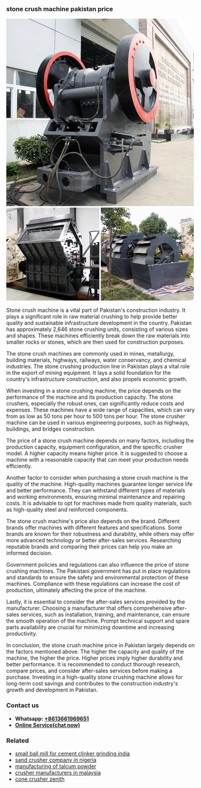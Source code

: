 <h3>stone crush machine pakistan price</h3><img src='1706754220.jpg' alt=''><p>Stone crush machine is a vital part of Pakistan's construction industry. It plays a significant role in raw material crushing to help provide better quality and sustainable infrastructure development in the country. Pakistan has approximately 2,646 stone crushing units, consisting of various sizes and shapes. These machines efficiently break down the raw materials into smaller rocks or stones, which are then used for construction purposes.</p><p>The stone crush machines are commonly used in mines, metallurgy, building materials, highways, railways, water conservancy, and chemical industries. The stone crushing production line in Pakistan plays a vital role in the export of mining equipment. It lays a solid foundation for the country's infrastructure construction, and also propels economic growth.</p><p>When investing in a stone crushing machine, the price depends on the performance of the machine and its production capacity. The stone crushers, especially the robust ones, can significantly reduce costs and expenses. These machines have a wide range of capacities, which can vary from as low as 50 tons per hour to 500 tons per hour. The stone crusher machine can be used in various engineering purposes, such as highways, buildings, and bridges construction.</p><p>The price of a stone crush machine depends on many factors, including the production capacity, equipment configuration, and the specific crusher model. A higher capacity means higher price. It is suggested to choose a machine with a reasonable capacity that can meet your production needs efficiently.</p><p>Another factor to consider when purchasing a stone crush machine is the quality of the machine. High-quality machines guarantee longer service life and better performance. They can withstand different types of materials and working environments, ensuring minimal maintenance and repairing costs. It is advisable to opt for machines made from quality materials, such as high-quality steel and reinforced components.</p><p>The stone crush machine's price also depends on the brand. Different brands offer machines with different features and specifications. Some brands are known for their robustness and durability, while others may offer more advanced technology or better after-sales services. Researching reputable brands and comparing their prices can help you make an informed decision.</p><p>Government policies and regulations can also influence the price of stone crushing machines. The Pakistani government has put in place regulations and standards to ensure the safety and environmental protection of these machines. Compliance with these regulations can increase the cost of production, ultimately affecting the price of the machine.</p><p>Lastly, it is essential to consider the after-sales services provided by the manufacturer. Choosing a manufacturer that offers comprehensive after-sales services, such as installation, training, and maintenance, can ensure the smooth operation of the machine. Prompt technical support and spare parts availability are crucial for minimizing downtime and increasing productivity.</p><p>In conclusion, the stone crush machine price in Pakistan largely depends on the factors mentioned above. The higher the capacity and quality of the machine, the higher the price. Higher prices imply higher durability and better performance. It is recommended to conduct thorough research, compare prices, and consider after-sales services before making a purchase. Investing in a high-quality stone crushing machine allows for long-term cost savings and contributes to the construction industry's growth and development in Pakistan.</p><h3>Contact us</h3><ul><li><strong>Whatsapp:&nbsp;<a href="https://wa.me/8613661969651">+8613661969651</a></strong></li><li><a href="https://swt.shibang-china.com/?git&amp;zhl&amp;stone crush machine pakistan price"><strong>Online Service(chat now)</strong></a></li></ul><h3>Related</h3><ul><li><a href='small ball mill for cement clinker grinding india.md'>small ball mill for cement clinker grinding india</a></li><li><a href='sand crusher company in nigeria.md'>sand crusher company in nigeria</a></li><li><a href='manufacturing of talcum powder.md'>manufacturing of talcum powder</a></li><li><a href='crusher manufacturers in malaysia.md'>crusher manufacturers in malaysia</a></li><li><a href='cone crusher zenith.md'>cone crusher zenith</a></li></ul>